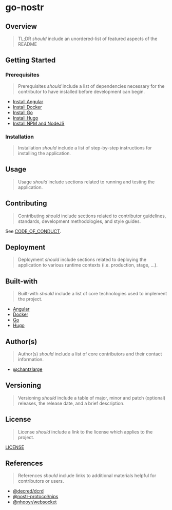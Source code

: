 # go-nostr

## Overview

> TL;DR _should_ include an unordered-list of featured aspects of the README

## Getting Started

### Prerequisites

> Prerequisites _should_ include a list of dependencies necessary for the contributor to have installed before development can begin.

- [Install Angular](https://angular.io/guide/setup-local)
- [Install Docker](https://docs.docker.com/engine/install/)
- [Install Go](https://go.dev/doc/install)
- [Install Hugo](https://gohugo.io/installation/)
- [Install NPM and NodeJS](https://docs.npmjs.com/downloading-and-installing-node-js-and-npm)

### Installation

> Installation _should_ include a list of step-by-step instructions for installing the application.

## Usage

> Usage _should_ include sections related to running and testing the application.

## Contributing

> Contributing _should_ include sections related to contributor guidelines, standards, development methodologies, and style guides.

See [CODE_OF_CONDUCT](./CODE_OF_CONDUCT.md).

## Deployment

> Deployment _should_ include sections related to deploying the application to various runtime contexts (i.e. production, stage, …).

## Built-with

> Built-with _should_ include a list of core technologies used to implement the project.

- [Angular](https://angular.io/)
- [Docker](https://docker.com/)
- [Go](https://go.dev/)
- [Hugo](https://gohugo.io/)

## Author(s)

> Author(s) _should_ include a list of core contributors and their contact information.

- [@chantzlarge](https://github.com/chantzlarge)

## Versioning

> Versioning _should_ include a table of major, minor and patch (optional) releases, the release date, and a brief description.

## License

> License _should_ include a link to the license which applies to the project.

[LICENSE](./LICENSE)

## References

> References _should_ include links to additional materials helpful for contributors or users.

- [@decred/dcrd](https://github.com/decred/dcrd)
- [@nostr-protocol/nips](https://github.com/nostr-protocol/nips)
- [@nhooyr/websocket](https://github.com/nhooyr/websocket)
